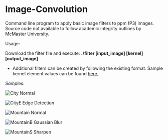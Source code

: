 # Image-Convolution
Command line program to apply basic image filters to ppm (P3) images.  Source code not available to follow academic integrity outlines by McMaster University.

Usage:

Download the filter file and execute:  **./filter [input_image] [kernel] [output_image]**

- Additional filters can be created by following the existing format. Sample kernel element values can be found [here.](https://en.wikipedia.org/wiki/Kernel_(image_processing))

*Samples:*

![City](https://i.imgur.com/NbxuySz.jpg) Normal

![CityE](https://i.imgur.com/jb8DpUC.jpg) Edge Detection

![Mountain](https://i.imgur.com/BEIsLQB.jpg) Normal

![MountainB](https://i.imgur.com/FvY9J1q.jpg) Gaussian Blur

![MountainS](https://i.imgur.com/C025MVh.jpg) Sharpen
